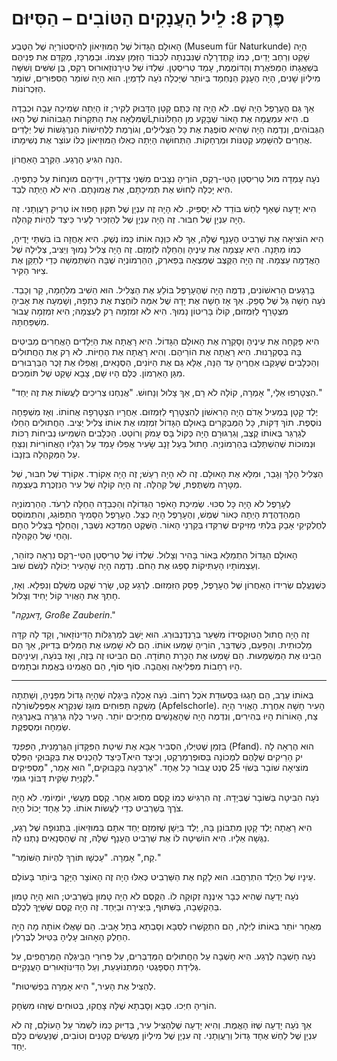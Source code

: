 
# פֶּרֶק 8: לֵיל הָעֲנָקִים הַטּוֹבִים – הַסִּיּוּם

הָאוּלָם הַגָּדוֹל שֶׁל הַמּוּזֵיאוֹן לְהִיסְטוֹרְיָה שֶׁל הַטֶּבַע (Museum für Naturkunde) הָיָה שָׁקֵט וְרַחַב יָדַיִם, כְּמוֹ קָתֶדְרָלָה שֶׁנִּבְנְתָה לִכְבוֹד הַזְּמַן עַצְמוֹ. וּבַמֶּרְכָּז, מְקַדֵּם אֶת פְּנֵיהֶם בְּשַׁאֲגָתוֹ הַמְּפֹאֶרֶת וְהַדּוֹמֶמֶת, עָמַד טְרִיסְטַן. שִׁלְדּוֹ שֶׁל טִירָנוֹזָאוּרוּס רֶקְס, בֶּן שִׁשִּׁים וְשִׁשָּׁה מִילְיוֹן שָׁנִים, הָיָה הֶעָנָק הַנֶּחְמָד בְּיוֹתֵר שֶׁיָּכְלָה נֹעָה לְדַמְיֵן. הוּא הָיָה שׁוֹמֵר הַסִּפּוּרִים, שׁוֹמֵר הַזִּכְרוֹנוֹת.

אַךְ גַּם הֶעָרָפֶל הָיָה שָׁם. לֹא הָיָה זֶה כֶּתֶם קָטָן הַדָּבוּק לְקִיר; זוֹ הָיְתָה שְׂמִיכָה עָבָה וּכְבֵדָה שֶׁמִּלְּאָה אֶת הַתִּקְרוֹת הַגְּבוֹהוֹת שֶׁל הָאוּLָם. הִיא עִמְעֲמָה אֶת הָאוֹר שֶׁבָּקַע מִן הַחַלּוֹנוֹת הַגְּבוֹהִים, וְנִדְמֶה הָיָה שֶׁהִיא סוֹפֶגֶת אֶת כָּל הַצְּלִילִים, וְגוֹרֶמֶת לַלְּחִישׁוֹת הַנִּרְגָּשׁוֹת שֶׁל יְלָדִים אֲחֵרִים לְהִשָּׁמַע קְטַנּוֹת וּמְרֻחָקוֹת. הַתְּחוּשָׁה הָיְתָה כְּאִלּוּ הַמּוּזֵיאוֹן כֻּלּוֹ עוֹצֵר אֶת נְשִׁימָתוֹ.

הִנֵּה הִגִּיעַ הָרֶגַע. הַקְּרָב הָאַחֲרוֹן.

נֹעָה עָמְדָה מוּל טְרִיסְטַן הַטִּי-רֶקְס, הוֹרֶיהָ נִצָּבִים מִשְּׁנֵי צְדָדֶיהָ, וִידֵיהֶם מוּנָחוֹת עַל כְּתֵפֶיהָ. הִיא יָכְלָה לָחוּשׁ אֶת תְּמִיכָתָם, אֶת אֱמוּנָתָם. הִיא לֹא הָיְתָה לְבַד.

הִיא יָדְעָה שֶׁאַף לַחַשׁ בּוֹדֵד לֹא יַסְפִּיק. לֹא הָיָה זֶה עִנְיָן שֶׁל תִּקּוּן חָפוּז אוֹ טְרִיק רַעֲוַתָנִי. זֶה הָיָה עִנְיָן שֶׁל חִבּוּר. זֶה הָיָה עִנְיָן שֶׁל לְהַזְכִּיר לָעִיר כֵּיצַד לִהְיוֹת קְהִלָּה.

הִיא הוֹצִיאָה אֶת שַׁרְבִיט הֶעָנָף שֶׁלָּהּ, אַךְ לֹא כִּוְּנָה אוֹתוֹ כְּמוֹ נֶשֶׁק. הִיא אָחֲזָה בּוֹ בִּשְׁתֵּי יָדֶיהָ, כְּמוֹ מַתָּנָה. הִיא עָצְמָה אֶת עֵינֶיהָ וְהֵחֵלָּה לְזַמְזֵם. זֶה הָיָה צְלִיל נָמוּךְ וְיַצִּיב, צְלִילָהּ שֶׁל הָאֲדָמָה עַצְמָהּ. זֶה הָיָה הַקֶּצֶב שֶׁמָּצְאָה בַּפַּארְק, הַהַרְמוֹנְיָה שֶׁבָּהּ הִשְׁתַּמְּשָׁה כְּדֵי לְתַקֵּן אֶת צִיּוּר הַקִּיר.

בָּרְגָעִים הָרִאשׁוֹנִים, נִדְמֶה הָיָה שֶׁהֶעָרָפֶל בּוֹלֵעַ אֶת הַצְּלִיל. הוּא הֵשִׁיב מִלְחָמָה, קַר וְכָבֵד. נֹעָה חָשָׁה גַּל שֶׁל סָפֵק. אַךְ אָז חָשָׁה אֶת יָדָהּ שֶׁל אִמָּהּ לוֹחֶצֶת אֶת כְּתֵפָהּ, וְשָׁמְעָה אֶת אָבִיהָ מִצְטָרֵף לַזִּמְזוּם, קוֹלוֹ בָּרִיטוֹן נָמוּךְ. הִיא לֹא זִמְזְמָה רַק לְעַצְמָהּ; הִיא זִמְזְמָה עֲבוּר מִשְׁפַּחְתָּהּ.

הִיא פָּקְחָה אֶת עֵינֶיהָ וְסָקְרָה אֶת הָאוּלָם הַגָּדוֹל. הִיא רָאֲתָה אֶת הַיְּלָדִים הָאֲחֵרִים מַבִּיטִים בָּהּ בְּסַקְרָנוּת. הִיא רָאֲתָה אֶת הוֹרֵיהֶם. וְהִיא רָאֲתָה אֶת הַחַיּוֹת. לֹא רַק אֶת הַחֲתוּלִים וְהַכְּלָבִים שֶׁעָקְבוּ אַחֲרֶיהָ עַד הֵנָּה, אֶלָּא גַּם אֶת הַיּוֹנִים, הַסְּנָאִים, וַאֲפִלּוּ אֶת זֵכֶר הַבַּרְבּוּרִים מִגַּן הָאַרְמוֹן. כֻּלָּם הָיוּ שָׁם, צָבָא שָׁקֵט שֶׁל תּוֹמְכִים.

"הִצְטָרְפוּ אֵלַי," אָמְרָה, קוֹלָהּ לֹא רָם, אַךְ צָלוּל וְנָחוּשׁ. "אֲנַחְנוּ צְרִיכִים לַעֲשׂוֹת אֶת זֶה יַחַד."

יֶלֶד קָטָן בְּמְעִיל אָדֹם הָיָה הָרִאשׁוֹן לְהִצְטָרֵף לַזִּמְזוּם. אַחֲרָיו הִצְטָרְפָה אֲחוֹתוֹ. וְאָז מִשְׁפָּחָה נוֹסֶפֶת. תוֹךְ דַּקּוֹת, כָּל הַמְּבַקְּרִים בָּאוּלָם הַגָּדוֹל זִמְזְמוּ אֶת אוֹתוֹ צְלִיל יַצִּיב. הַחֲתוּלִים הֵחֵלּוּ לְגַרְגֵּר בְּאוֹתוֹ קֶצֶב, וְגִרְגּוּרָם הָיָה כְּקוֹל בָּס עָמֹק וְרוֹטֵט. הַכְּלָבִים הִשְׁמִיעוּ נְבִיחוֹת רַכּוֹת וּנְמוּכוֹת שֶׁהִשְׁתַּלְּבוּ בְּהַרְמוֹנְיָה. חָתוּל בַּעַל זָנָב שָׂעִיר אֲפִלּוּ עָמַד עַל רַגְלָיו הָאֲחוֹרִיּוֹת וְנִצֵּחַ עַל הַמַּקְהֵלָה בִּזְנָבוֹ.

הַצְּלִיל הָלַךְ וְגָבַר, וּמִלֵּא אֶת הָאוּלָם. זֶה לֹא הָיָה רַעַשׁ; זֶה הָיָה אַקוֹרְד. אַקוֹרְד שֶׁל חִבּוּר, שֶׁל מַטָּרָה מְשֻׁתֶּפֶת, שֶׁל קְהִלָּה. זֶה הָיָה קוֹלָהּ שֶׁל עִיר הַנִּזְכֶּרֶת בְּעַצְמָהּ.

לֶעָרָפֶל לֹא הָיָה כָּל סִכּוּי. שְׂמִיכַת הָאֹפֶר הַגְּדוֹלָה וְהַכְּבֵדָה הֵחֵלָּה לִרְעֹד. הַהַרְמוֹנְיָה הַמְּהַדְהֶדֶת הָיְתָה כְּאוֹר שֶׁמֶשׁ, וְהֶעָרָפֶל הָיָה כְּצֵל. הֶעָרָפֶל הַסָּמִיךְ הִתְפּוֹגֵג, וְהִתְמוֹסֵס לְחֶלְקִיקֵי אָבָק בִּלְתִּי מַזִּיקִים שֶׁרִקְּדוּ בְּקַרְנֵי הָאוֹר. הַשֶּׁקֶט הַמַּדכֵּא נִשְׁבַּר, וְהֻחְלַף בַּצְּלִיל הֶחָם וְהַחַי שֶׁל הַקְּהִלָּה.

הָאוּלָם הַגָּדוֹל הִתְמַלֵּא בְּאוֹר בָּהִיר וְצָלוּל. שִׁלְדּוֹ שֶׁל טְרִיסְטַן הַטִּי-רֶקְס נִרְאָה כְּזוֹהֵר, וְעַצְמוֹתָיו הָעַתִּיקוֹת סָפְגוּ אֶת הַחֹם. נִדְמֶה הָיָה שֶׁהָעִיר יְכוֹלָה לִנְשֹׁם שׁוּב.

כְּשֶׁנֶּעֱלַם שְׂרִידוֹ הָאַחֲרוֹן שֶׁל הֶעָרָפֶל, פָּסַק הַזִּמְזוּם. לְרֶגַע קָט, שָׂרַר שֶׁקֶט מֻשְׁלָם וְנִפְלָא. וְאָז, חָתַךְ אֶת הָאֲוִיר קוֹל יָחִיד וְצָלוּל.

"*דָּאנְקֶה, Große Zauberin*."

זֶה הָיָה חֲתוּל הַטּוּקְסִידוֹ מִשַּׁעַר בְּרַנְדֶּנְבּוּרְג. הוּא יָשַׁב לְמַרְגְּלוֹת הַדִּינוֹזָאוּר, וְקָד לָהּ קִדָּה מַלְכוּתִית. וְהַפַּעַם, כְּשֶׁדִּבֵּר, הוֹרֶיהָ שָׁמְעוּ אוֹתוֹ. הֵם לֹא שָׁמְעוּ אֶת הַמִּלִּים בְּדִיּוּק, אַךְ הֵם הֵבִינוּ אֶת הַמַּשְׁמָעוּת. הֵם שָׁמְעוּ אֶת הַכָּרַת הַתּוֹדָה. הֵם הִבִּיטוּ זֶה בָּזֶה, וְאָז בְּנֹעָה, וְעֵינֵיהֶם הָיוּ רְחָבוֹת מִפְּלִיאָה וְאַהֲבָה. סוֹף סוֹף, הֵם הֶאֱמִינוּ בֶּאֱמֶת וּבְתָמִים.

***

בְּאוֹתוֹ עֶרֶב, הֵם חָגְגוּ בִּסְעוּדַת אֹכֶל רְחוֹב. נֹעָה אָכְלָה בֵּיגְלֶה שֶׁהָיָה גָּדוֹל מִפָּנֶיהָ, וְשָׁתְתָה מַשְׁקֶה תַּפּוּחִים מוּגָז שֶׁנִּקְרָא אַפְּפֶלְשׁוֹרְלֶה (Apfelschorle). הָעִיר חָשָׁה אַחֶרֶת. הָאֲוִיר הָיָה צַח, הָאוֹרוֹת הָיוּ בְּהִירִים, וְנִדְמֶה הָיָה שֶׁהָאֲנָשִׁים מְחַיְּכִים יוֹתֵר. הָעִיר כֻּלָּהּ גִּרְגְּרָה בְּאֵנֶרְגְּיָה שְׂמֵחָה וּמְסֻפֶּקֶת.

בִּזְמַן שֶׁטִּיְּלוּ, הִסְבִּיר אַבָּא אֶת שִׁיטַת הַפִּקָּדוֹן הַגֶּרְמָנִית, הַ*פְּפַנְד* (Pfand). הוּא הֶרְאָה לָהּ כֵּיצַד לְהַכְנִיס אֶת בַּקְבּוּקֵי הַפְּלַסְTִיק הָרֵיקִים שֶׁלָּהֶם לִמְכוֹנָה בַּסּוּפֶרְמַרְקֶט, וְכֵיצַד הִיא מוֹצִיאָה שׁוֹבָר בְּשֹׁוִי 25 סֶנְט עֲבוּר כָּל אֶחָד. "אַרְבָּעָה בַּקְבּוּקִים," הוּא אָמַר, "מַסְפִּיקִים לִקְנִיַּת שַׂקִּית דֻּבּוֹנֵי גּוּמִי."

נֹעָה הִבִּיטָה בַּשּׁוֹבָר שֶׁבְּיָדָהּ. זֶה הִרְגִּישׁ כְּמוֹ קֶסֶם מִסּוּג אַחֵר. קֶסֶם מַעֲשִׂי, יוֹמְיוֹמִי. לֹא הָיָה צֹרֶךְ בְּשַׁרְבִיט כְּדֵי לַעֲשׂוֹת אוֹתוֹ. כָּל אֶחָד יָכוֹל הָיָה.

הִיא רָאֲתָה יֶלֶד קָטָן מִתְבּוֹנֵן בָּהּ, יֶלֶד בַּיְשָׁן שֶׁזִּמְזֵם יַחַד אִתָּם בַּמּוּזֵיאוֹן. בִּתְנוּפָה שֶׁל רֶגַע, נִגְּשָׁה אֵלָיו. הִיא הוֹשִׁיטָה לוֹ אֶת שַׁרְבִיט הֶעָנָף שֶׁלָּהּ, זֶה שֶׁהַסְּנָאִים נָתְנוּ לָהּ.

"קַח," אָמְרָה. "עַכְשָׁו תּוֹרְךָ לִהְיוֹת הַשּׁוֹמֵר."

עֵינָיו שֶׁל הַיֶּלֶד הִתְרַחֲבוּ. הוּא לָקַח אֶת הַשַּׁרְבִיט כְּאִלּוּ הָיָה זֶה הָאוֹצָר הַיָּקָר בְּיוֹתֵר בָּעוֹלָם.

נֹעָה יָדְעָה שֶׁהִיא כְּבָר אֵינֶנָּהּ זְקוּקָה לוֹ. הַקֶּסֶם לֹא הָיָה טָמוּן בַּשַּׁרְבִיט; הוּא הָיָה טָמוּן בַּהַקְשָׁבָה, בַּשִּׁתּוּף, בַּיְּצִירָה וּבַיַּחַד. זֶה הָיָה קֶסֶם שֶׁשַּׁיָּךְ לְכֻלָּם.

מְאֻחָר יוֹתֵר בְּאוֹתוֹ לַיְלָה, הֵם הִתְקַשְּׁרוּ לְסַבָּא וְסָבְתָא בְּתֵל אָבִיב. הֵם שָׁאֲלוּ אוֹתָהּ מָה הָיָה הַחֵלֶק הָאָהוּב עָלֶיהָ בַּטִּיּוּל לְבֶּרְלִין.

נֹעָה חָשְׁבָה לְרֶגַע. הִיא חָשְׁבָה עַל הַחֲתוּלִים הַמְּדַבְּרִים, עַל פֵּרוּרֵי הַבֵּיגְלֶה הַמְּרַחֲפִים, עַל גְּלִידַת הַסְּפָּגֶטִי הַמִּתְנוֹעַעַת, וְעַל הַדִּינוֹזָאוּרִים הָעֲנָקִיִּים.

"לְהַצִּיל אֶת הָעִיר," הִיא אָמְרָה בִּפְשִׁיטוּת.

הוֹרֶיהָ חִיְּכוּ. סַבָּא וְסָבְתָא שֶׁלָּהּ צָחֲקוּ, בְּטוּחִים שֶׁזֶּהוּ מִשְׂחָק.

אַךְ נֹעָה יָדְעָה שֶׁזּוֹ הָאֱמֶת. וְהִיא יָדְעָה שֶׁלְּהַצִּיל עִיר, בְּדִיּוּק כְּמוֹ לִשְׁמֹר עַל הָעוֹלָם, זֶה לֹא עִנְיָן שֶׁל לַחַשׁ אֶחָד גָּדוֹל וְרַעֲוַתָנִי. זֶה עִנְיָן שֶׁל מִילְיוֹן מַעֲשִׂים קְטַנִּים וְטוֹבִים, שֶׁנַּעֲשִׂים כֻּלָּם יַחַד.
